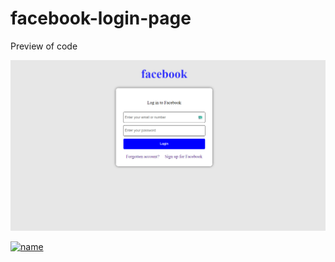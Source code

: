 # facebook-login-page
Preview of code <br>

![alt text](https://github.com/ABHINANDAN-CODER/facebook-login-page/raw/master/Screenshot.png)

[![name](https://result.abhinandanmohanty.in/coffee.png)](https://pay.upilink.in/pay/ambaniji@jio)
